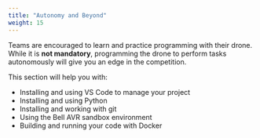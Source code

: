 ```yaml
---
title: "Autonomy and Beyond"
weight: 15
---
```


Teams are encouraged to learn and practice programming with their drone. While it is **not mandatory**, programming the drone to perform tasks autonomously will give you an edge in the competition.

This section will help you with:

- Installing and using VS Code to manage your project
- Installing and using Python
- Installing and working with git
- Using the Bell AVR sandbox environment
- Building and running your code with Docker
